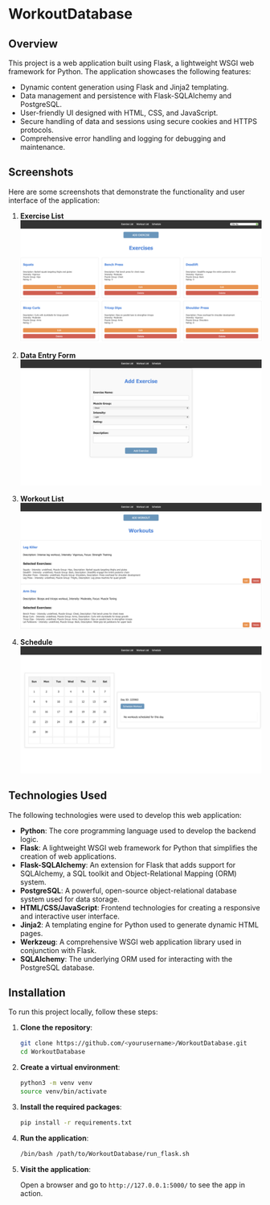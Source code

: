 # WorkoutDatabase

## Overview

This project is a web application built using Flask, a lightweight WSGI web framework for Python. The application showcases the following features:

- Dynamic content generation using Flask and Jinja2 templating.
- Data management and persistence with Flask-SQLAlchemy and PostgreSQL.
- User-friendly UI designed with HTML, CSS, and JavaScript.
- Secure handling of data and sessions using secure cookies and HTTPS protocols.
- Comprehensive error handling and logging for debugging and maintenance.

## Screenshots

Here are some screenshots that demonstrate the functionality and user interface of the application:

1. **Exercise List**  
   ![Exercise List](Exercise_List.png)

2. **Data Entry Form**  
   ![Data Entry Form](Add_Exercise.png)

3. **Workout List**  
   ![Workout List](Workout_List.png)

4. **Schedule**  
   ![Schedule](Schedule.png)

## Technologies Used

The following technologies were used to develop this web application:

- **Python**: The core programming language used to develop the backend logic.
- **Flask**: A lightweight WSGI web framework for Python that simplifies the creation of web applications.
- **Flask-SQLAlchemy**: An extension for Flask that adds support for SQLAlchemy, a SQL toolkit and Object-Relational Mapping (ORM) system.
- **PostgreSQL**: A powerful, open-source object-relational database system used for data storage.
- **HTML/CSS/JavaScript**: Frontend technologies for creating a responsive and interactive user interface.
- **Jinja2**: A templating engine for Python used to generate dynamic HTML pages.
- **Werkzeug**: A comprehensive WSGI web application library used in conjunction with Flask.
- **SQLAlchemy**: The underlying ORM used for interacting with the PostgreSQL database.

## Installation

To run this project locally, follow these steps:

1. **Clone the repository**:

    ```bash
    git clone https://github.com/<yourusername>/WorkoutDatabase.git
    cd WorkoutDatabase
    ```

2. **Create a virtual environment**:

    ```bash
    python3 -m venv venv
    source venv/bin/activate
    ```

3. **Install the required packages**:

    ```bash
    pip install -r requirements.txt
    ```

4. **Run the application**:

    ```bash
    /bin/bash /path/to/WorkoutDatabase/run_flask.sh
    ```

5. **Visit the application**:

    Open a browser and go to `http://127.0.0.1:5000/` to see the app in action.